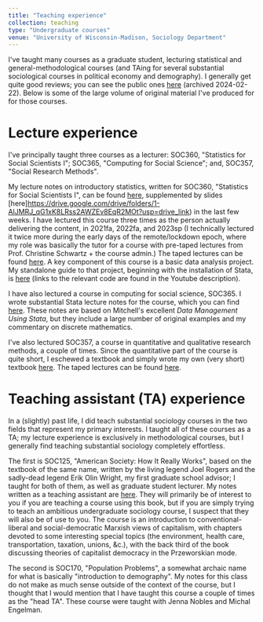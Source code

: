 ```yaml
---
title: "Teaching experience"
collection: teaching
type: "Undergraduate courses"
venue: "University of Wisconsin-Madison, Sociology Department"
---
```


I've taught many courses as a graduate student, lecturing statistical and general-methodological courses (and TAing for several substantial sociological courses in political economy and demography). I generally get quite good reviews; you can see the public ones [here](https://archive.ph/2FfJl) (archived 2024-02-22). Below is some of the large volume of original material I've produced for for those courses.

# Lecture experience

I've principally taught three courses as a lecturer: SOC360, "Statistics for Social Scientists I"; SOC365, "Computing for Social Science"; and, SOC357, "Social Research Methods".

My lecture notes on introductory statistics, written for SOC360, "Statistics for Social Scientists I", can be found [here](https://drive.google.com/drive/u/0/folders/1zBNVxIcYN1Ejeo25wOwxOOjil8PzxqZx), supplemented by slides [here]https://drive.google.com/drive/folders/1-AlJMRJ_qG1xK8LRss2AWZEv8EqR2MOt?usp=drive_link) in the last few weeks. I have lectured this course three times as the person actually delivering the content, in 2021fa, 2022fa, and 2023sp (I technically lectured it twice more during the early days of the remote/lockdown epoch, where my role was basically the tutor for a course with pre-taped lectures from Prof. Christine Schwartz + the course admin.) The taped lectures can be found [here](https://www.youtube.com/watch?v=8DDHitgVMms&list=PLRRWF2nT8_keDjYfr75C2DlwxfB4XDwhU). A key component of this course is a basic data analysis project. My standalone guide to that project, beginning with the installation of Stata, is [here](https://www.youtube.com/watch?v=8DDHitgVMms&list=PLRRWF2nT8_keDjYfr75C2DlwxfB4XDwhU) (links to the relevant code are found in the Youtube description). 

I have also lectured a course in computing for social science, SOC365. I wrote substantial Stata lecture notes for the course, which you can find [here](https://github.com/griffinjmbur/soc365sp22). These notes are based on Mitchell's excellent *Data Management Using Stata*, but they include a large number of original examples and my commentary on discrete mathematics. 

I've also lectured SOC357, a course in quantitative and qualitative research methods, a couple of times. Since the quantitative part of the course is quite short, I eschewed a textbook and simply wrote my own (very short) textbook [here](https://griffinjmbur.github.io/soc357su23onlinebook/intro.html). The taped lectures can be found [here](https://www.youtube.com/watch?v=8h6SEivzG0Q&list=PLRRWF2nT8_kdnQ9mETxRniiWmDOmE8eNi). 

# Teaching assistant (TA) experience

In a (slightly) past life, I did teach substantial sociology courses in the two fields that represent my primary interests. I taught all of these courses as a TA; my lecture experience is exclusively in methodological courses, but I generally find teaching substantial sociology completely effortless.

The first is SOC125, "American Society: How It Really Works", based on the textbook of the same name, written by the living legend Joel Rogers and the sadly-dead legend Erik Olin Wright, my first graduate school advisor; I taught for both of them, as well as graduate student lecturer. My notes written as a teaching assistant are [here](https://drive.google.com/drive/u/0/folders/1I7Q2qzbWmGnrSvMIytVlHyVnRDmjGAlf). They will primarily be of interest to you if you are teaching a course using this book, but if you are simply trying to teach an ambitious undergraduate sociology course, I suspect that they will also be of use to you. The course is an introduction to conventional-liberal and social-democratic Marxish views of capitalism, with chapters devoted to some interesting special topics (the environment, health care, transportation, taxation, unions, &c.), with the back third of the book discussing theories of capitalist democracy in the Przeworskian mode. 

The second is SOC170, "Population Problems", a somewhat archaic name for what is basically "introduction to demography". My notes for this class do not make as much sense outside of the context of the course, but I thought that I would mention that I have taught this course a couple of times as the "head TA". These course were taught with Jenna Nobles and Michal Engelman.
